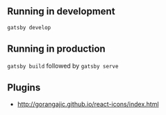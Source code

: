 ## Running in development
`gatsby develop`

## Running in production
`gatsby build` followed by `gatsby serve`

## Plugins
* http://gorangajic.github.io/react-icons/index.html
